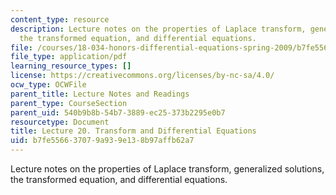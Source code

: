 ```yaml
---
content_type: resource
description: Lecture notes on the properties of Laplace transform, generalized solutions,
  the transformed equation, and differential equations.
file: /courses/18-034-honors-differential-equations-spring-2009/b7fe556637079a939e138b97affb62a7_MIT18_034s09_lec20.pdf
file_type: application/pdf
learning_resource_types: []
license: https://creativecommons.org/licenses/by-nc-sa/4.0/
ocw_type: OCWFile
parent_title: Lecture Notes and Readings
parent_type: CourseSection
parent_uid: 540b9b8b-54b7-3889-ec25-373b2295e0b7
resourcetype: Document
title: Lecture 20. Transform and Differential Equations
uid: b7fe5566-3707-9a93-9e13-8b97affb62a7
---
```

Lecture notes on the properties of Laplace transform, generalized solutions, the transformed equation, and differential equations.